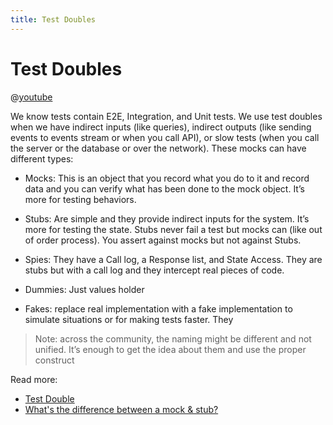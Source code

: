 ```yaml
---
title: Test Doubles
---
```


# Test Doubles

@[youtube](https://www.youtube.com/watch?v=BNXPRIscfQ8)

We know tests contain E2E, Integration, and Unit tests. We use test doubles when we have indirect inputs (like queries),
indirect outputs (like sending events to events stream or when you call API), or slow tests (when you call the server or
the database or over the network). These mocks can have different types:

- Mocks: This is an object that you record what you do to it and record data and you can verify what has been done to
  the mock object. It’s more for testing behaviors.

- Stubs: Are simple and they provide indirect inputs for the system. It’s more for testing the state. Stubs never fail a
  test but mocks can (like out of order process). You assert against mocks but not against Stubs.

- Spies: They have a Call log, a Response list, and State Access. They are stubs but with a call log and they intercept
  real pieces of code.

- Dummies: Just values holder

- Fakes: replace real implementation with a fake implementation to simulate situations or for making tests faster. They

> Note: across the community, the naming might be different and not unified. It’s enough to get the idea about them and
> use the proper construct

Read more:

- [Test Double](http://xunitpatterns.com/Test%20Double.html)
- [What's the difference between a mock & stub?](https://stackoverflow.com/questions/3459287/whats-the-difference-between-a-mock-stub)
